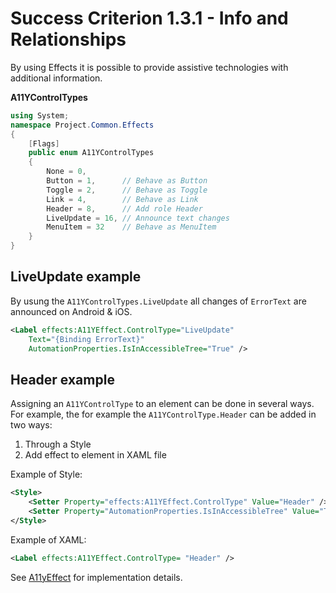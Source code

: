 # Success Criterion 1.3.1 - Info and Relationships

By using Effects it is possible to provide assistive technologies with additional information.

**A11YControlTypes**
```csharp
using System;
namespace Project.Common.Effects
{
    [Flags]
    public enum A11YControlTypes
    {
        None = 0,           
        Button = 1,      // Behave as Button
        Toggle = 2,      // Behave as Toggle
        Link = 4,        // Behave as Link
        Header = 8,      // Add role Header
        LiveUpdate = 16, // Announce text changes
        MenuItem = 32    // Behave as MenuItem
    }
}
```

## LiveUpdate example
By usung the `A11YControlTypes.LiveUpdate` all changes of `ErrorText` are announced on Android & iOS.

```xml
<Label effects:A11YEffect.ControlType="LiveUpdate"
    Text="{Binding ErrorText}"
    AutomationProperties.IsInAccessibleTree="True" />
```



## Header example
Assigning an `A11YControlType` to an element can be done in several ways. For example, the  for example the `A11YControlType.Header` can be added in two ways:

1. Through a Style
2. Add effect to element in XAML file

Example of Style:

```xml
<Style>
    <Setter Property="effects:A11YEffect.ControlType" Value="Header" />
    <Setter Property="AutomationProperties.IsInAccessibleTree" Value="True" />
</Style>
```

Example of XAML:

```xml
<Label effects:A11YEffect.ControlType= "Header" />
```

See [A11yEffect](./A11yEffect.md) for implementation details.
